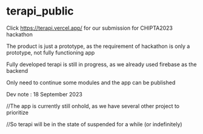 # terapi_public
Click https://terapi.vercel.app/ for our submission for CHIPTA2023 hackathon

The product is just a prototype, as the requirement of hackathon is only a prototype, not fully functioning app

Fully developed terapi is still in progress, as we already used firebase as the backend

Only need to continue some modules and the app can be published


Dev note : 18 September 2023

//The app is currently still onhold, as we have several other project to prioritize

//So terapi will be in the state of suspended for a while (or indefinitely)
